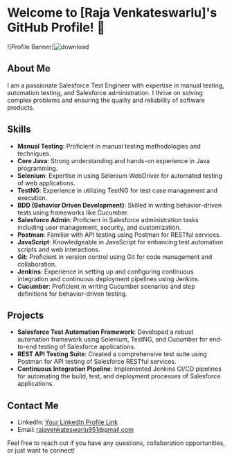 # Welcome to [Raja Venkateswarlu]'s GitHub Profile! 👋

![Profile Banner]![download](https://github.com/Rajavenkateswara/Rajavenkateswara/assets/115797671/74b3f045-bb32-4992-8ed4-aaf606156043)


## About Me
I am a passionate Salesforce Test Engineer with expertise in manual testing, automation testing, and Salesforce administration. I thrive on solving complex problems and ensuring the quality and reliability of software products.

## Skills

- **Manual Testing**: Proficient in manual testing methodologies and techniques.
- **Core Java**: Strong understanding and hands-on experience in Java programming.
- **Selenium**: Expertise in using Selenium WebDriver for automated testing of web applications.
- **TestNG**: Experience in utilizing TestNG for test case management and execution.
- **BDD (Behavior Driven Development)**: Skilled in writing behavior-driven tests using frameworks like Cucumber.
- **Salesforce Admin**: Proficient in Salesforce administration tasks including user management, security, and customization.
- **Postman**: Familiar with API testing using Postman for RESTful services.
- **JavaScript**: Knowledgeable in JavaScript for enhancing test automation scripts and web interactions.
- **Git**: Proficient in version control using Git for code management and collaboration.
- **Jenkins**: Experience in setting up and configuring continuous integration and continuous deployment pipelines using Jenkins.
- **Cucumber**: Proficient in writing Cucumber scenarios and step definitions for behavior-driven testing.

## Projects

- **Salesforce Test Automation Framework**: Developed a robust automation framework using Selenium, TestNG, and Cucumber for end-to-end testing of Salesforce applications.
- **REST API Testing Suite**: Created a comprehensive test suite using Postman for API testing of Salesforce RESTful services.
- **Continuous Integration Pipeline**: Implemented Jenkins CI/CD pipelines for automating the build, test, and deployment processes of Salesforce applications.

## Contact Me

- LinkedIn: [Your LinkedIn Profile Link](https://www.linkedin.com/in/your-profile)
- Email: rajavenkateswarlu951@gmail.com

Feel free to reach out if you have any questions, collaboration opportunities, or just want to connect!





